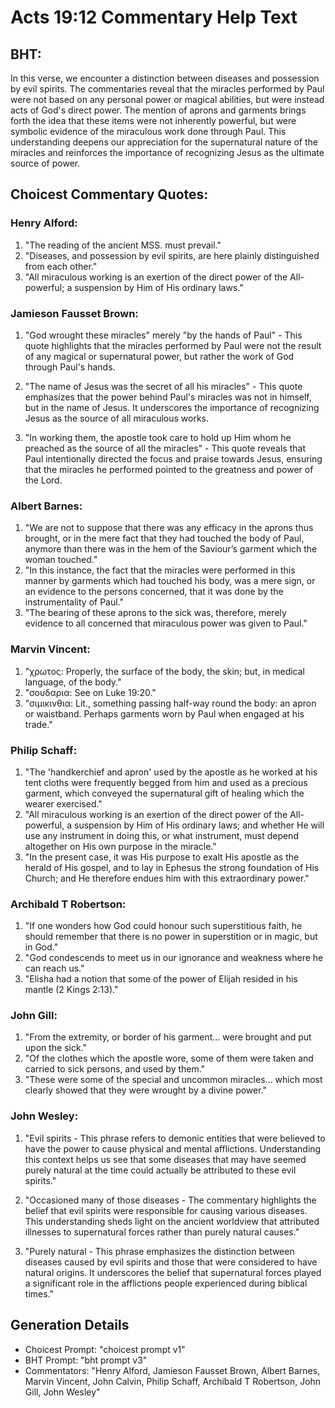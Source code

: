 # Acts 19:12 Commentary Help Text

## BHT:
In this verse, we encounter a distinction between diseases and possession by evil spirits. The commentaries reveal that the miracles performed by Paul were not based on any personal power or magical abilities, but were instead acts of God's direct power. The mention of aprons and garments brings forth the idea that these items were not inherently powerful, but were symbolic evidence of the miraculous work done through Paul. This understanding deepens our appreciation for the supernatural nature of the miracles and reinforces the importance of recognizing Jesus as the ultimate source of power.

## Choicest Commentary Quotes:
### Henry Alford:
1. "The reading of the ancient MSS. must prevail."
2. "Diseases, and possession by evil spirits, are here plainly distinguished from each other."
3. "All miraculous working is an exertion of the direct power of the All-powerful; a suspension by Him of His ordinary laws."

### Jamieson Fausset Brown:
1. "God wrought these miracles" merely "by the hands of Paul" - This quote highlights that the miracles performed by Paul were not the result of any magical or supernatural power, but rather the work of God through Paul's hands.

2. "The name of Jesus was the secret of all his miracles" - This quote emphasizes that the power behind Paul's miracles was not in himself, but in the name of Jesus. It underscores the importance of recognizing Jesus as the source of all miraculous works.

3. "In working them, the apostle took care to hold up Him whom he preached as the source of all the miracles" - This quote reveals that Paul intentionally directed the focus and praise towards Jesus, ensuring that the miracles he performed pointed to the greatness and power of the Lord.

### Albert Barnes:
1. "We are not to suppose that there was any efficacy in the aprons thus brought, or in the mere fact that they had touched the body of Paul, anymore than there was in the hem of the Saviour’s garment which the woman touched." 
2. "In this instance, the fact that the miracles were performed in this manner by garments which had touched his body, was a mere sign, or an evidence to the persons concerned, that it was done by the instrumentality of Paul."
3. "The bearing of these aprons to the sick was, therefore, merely evidence to all concerned that miraculous power was given to Paul."

### Marvin Vincent:
1. "χρωτος: Properly, the surface of the body, the skin; but, in medical language, of the body."
2. "σουδαρια: See on Luke 19:20."
3. "σιμικινθια: Lit., something passing half-way round the body: an apron or waistband. Perhaps garments worn by Paul when engaged at his trade."

### Philip Schaff:
1. "The 'handkerchief and apron' used by the apostle as he worked at his tent cloths were frequently begged from him and used as a precious garment, which conveyed the supernatural gift of healing which the wearer exercised."
2. "All miraculous working is an exertion of the direct power of the All-powerful, a suspension by Him of His ordinary laws; and whether He will use any instrument in doing this, or what instrument, must depend altogether on His own purpose in the miracle."
3. "In the present case, it was His purpose to exalt His apostle as the herald of His gospel, and to lay in Ephesus the strong foundation of His Church; and He therefore endues him with this extraordinary power."

### Archibald T Robertson:
1. "If one wonders how God could honour such superstitious faith, he should remember that there is no power in superstition or in magic, but in God." 
2. "God condescends to meet us in our ignorance and weakness where he can reach us." 
3. "Elisha had a notion that some of the power of Elijah resided in his mantle (2 Kings 2:13)."

### John Gill:
1. "From the extremity, or border of his garment... were brought and put upon the sick." 
2. "Of the clothes which the apostle wore, some of them were taken and carried to sick persons, and used by them."
3. "These were some of the special and uncommon miracles... which most clearly showed that they were wrought by a divine power."

### John Wesley:
1. "Evil spirits - This phrase refers to demonic entities that were believed to have the power to cause physical and mental afflictions. Understanding this context helps us see that some diseases that may have seemed purely natural at the time could actually be attributed to these evil spirits."

2. "Occasioned many of those diseases - The commentary highlights the belief that evil spirits were responsible for causing various diseases. This understanding sheds light on the ancient worldview that attributed illnesses to supernatural forces rather than purely natural causes."

3. "Purely natural - This phrase emphasizes the distinction between diseases caused by evil spirits and those that were considered to have natural origins. It underscores the belief that supernatural forces played a significant role in the afflictions people experienced during biblical times."


## Generation Details
- Choicest Prompt: "choicest prompt v1"
- BHT Prompt: "bht prompt v3"
- Commentators: "Henry Alford, Jamieson Fausset Brown, Albert Barnes, Marvin Vincent, John Calvin, Philip Schaff, Archibald T Robertson, John Gill, John Wesley"
